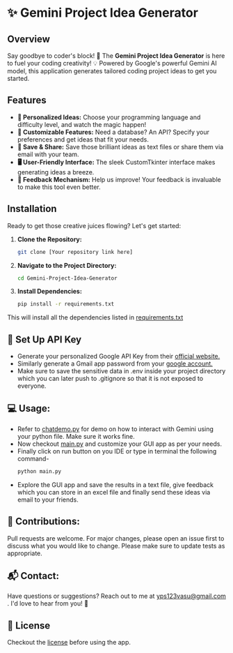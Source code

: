 # ✨ Gemini Project Idea Generator

## Overview

Say goodbye to coder's block! 👋 The **Gemini Project Idea Generator** is here to fuel your coding creativity! 💡 Powered by Google's powerful Gemini AI model, this application generates tailored coding project ideas to get you started.

## Features

- **🧠 Personalized Ideas:** Choose your programming language and difficulty level, and watch the magic happen!
- **🔧 Customizable Features:**  Need a database? An API? Specify your preferences and get ideas that fit your needs.
- **💾 Save & Share:** Save those brilliant ideas as text files or share them via email with your team.
- **🖥️ User-Friendly Interface:** The sleek CustomTkinter interface makes generating ideas a breeze.
- **💬 Feedback Mechanism:**  Help us improve! Your feedback is invaluable to make this tool even better.

## Installation

Ready to get those creative juices flowing? Let's get started:

1. **Clone the Repository:**
   ```bash
   git clone [Your repository link here]
2. **Navigate to the Project Directory:**
   ```bash
   cd Gemini-Project-Idea-Generator
3. **Install Dependencies:**
   ```bash
   pip install -r requirements.txt
This will install all the dependencies listed in [requirements.txt](https://github.com/yasheshoffgithub/Project_Idea_Generator/blob/main/requirements.txt)

## 🔑 Set Up API Key
- Generate your personalized Google API Key from their <a href="https://ai.google.dev/gemini-api/docs/api-key">official website.</a>
- Similarly generate a Gmail app password from your <a href="https://knowledge.workspace.google.com/kb/how-to-create-app-passwords-000009237">google account.</a> 
- Make sure to save the sensitive data in .env inside your project directory which you can later push to .gitignore so that it is not exposed to everyone.

## 💻 Usage:
- Refer to [chatdemo.py](https://github.com/yasheshoffgithub/Project_Idea_Generator/blob/main/chatdemo.py) for demo on how to interact with Gemini using your python file. Make sure it works fine.
- Now checkout [main.py](https://github.com/yasheshoffgithub/Project_Idea_Generator/blob/main/main.py) and customize your GUI app as per your needs.
- Finally click on run button on you IDE or type in terminal the following command-
  ```bash
  python main.py
- Explore the GUI app and save the results in a text file, give feedback which you can store in an excel file and finally send these ideas via email to your friends.

## 🤝 Contributions:
Pull requests are welcome. For major changes, please open an issue first to discuss what you would like to change.
Please make sure to update tests as appropriate.
## 📬 Contact:
Have questions or suggestions? Reach out to me at yps123vasu@gmail.com . I'd love to hear from you! 📧

## 📜 License

Checkout the [license](https://github.com/yasheshoffgithub/Project_Idea_Generator/blob/main/LICENSE) before using the app.
